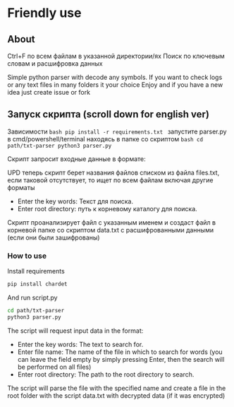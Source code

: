 # Friendly use
## About
Ctrl+F по всем файлам в указанной директории/ях
Поиск по ключевым словам и расшифровка данных

Simple python parser with decode any symbols. If you want to check logs or any text files in many folders it your choice
Enjoy and if you have a new idea just create issue or fork

## Запуск скрипта (scroll down for english ver)
Зависимости
``bash
pip install -r requirements.txt
``
запустите parser.py в cmd/powershell/terminal находясь в папке со скриптом
``bash
cd path/txt-parser
python3 parser.py
``

Скрипт запросит входные данные в формате:

UPD теперь скрипт берет названия файлов списком из файла files.txt, если таковой отсутствует, то ищет по всем файлам включая другие форматы
- Enter the key words: Текст для поиска.
- Enter root directory: путь к корневому каталогу для поиска.

Скрипт проанализирует файл с указанным именем и создаст файл в корневой папке со скриптом data.txt с расшифрованными данными (если они были зашифрованы)


### How to use 
Install requirements
```bash
pip install chardet
```
And run script.py
```bash
cd path/txt-parser
python3 parser.py
```

The script will request input data in the format: 

- Enter the key words: The text to search for.
- Enter file name: The name of the file in which to search for words (you can leave the field empty by simply pressing Enter, then the search will be performed on all files)
- Enter root directory: The path to the root directory to search.

The script will parse the file with the specified name and create a file in the root folder with the script data.txt with decrypted data (if it was encrypted)



